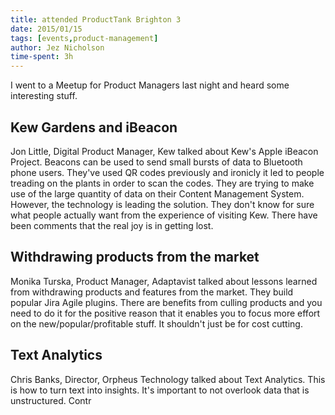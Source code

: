 ```yaml
---
title: attended ProductTank Brighton 3
date: 2015/01/15
tags: [events,product-management]
author: Jez Nicholson
time-spent: 3h
---
```

​​​I went to a Meetup for Product Managers last night and heard some interesting stuff.

## Kew Gardens and iBeacon
Jon Little, Digital Product Manager, Kew talked about Kew's Apple iBeacon Project. Beacons can be used to send small bursts of data to Bluetooth phone users. They've used QR codes previously and ironicly it led to people treading on the plants in order to scan the codes. They are trying to make use of the large quantity of data on their Content Management System. However, the technology is leading the solution. They don't know for sure what people actually want from the experience of visiting Kew. There have been comments that the real joy is in getting lost.

## Withdrawing products from the market
Monika Turska, Product Manager, Adaptavist talked about lessons learned from withdrawing products and features from the market. They build popular Jira Agile plugins. There are benefits from culling products and you need to do it for the positive reason that it enables you to focus more effort on the new/popular/profitable stuff. It shouldn't just be for cost cutting.

## Text Analytics
Chris Banks, Director, Orpheus Technology talked about Text Analytics. This is how to turn text into insights. It's important to not overlook data that is unstructured​. Contr
